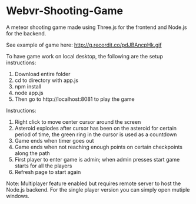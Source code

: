 # Webvr-Shooting-Game

A meteor shooting game made using Three.js for the frontend and Node.js for the backend. 

See example of game here:
http://g.recordit.co/pdJBAncpHk.gif

To have game work on local desktop, the following are the setup instructions:
1. Download entire folder
2. cd to directory with app.js
3. npm install
4. node app.js
5. Then go to http://localhost:8081 to play the game


Instructions:
1. Right click to move center cursor around the screen
2. Asteroid explodes after cursor has been on the asteroid for certain period of time, the green ring in the cursor is used as a countdown
3. Game ends when timer goes out
4. Game ends when not reaching enough points on certain checkpoints along the path
5. First player to enter game is admin; when admin presses start game starts for all the players
6. Refresh page to start again

Note: Multiplayer feature enabled but requires remote server to host the Node.js backend. For the single player version you can simply open mutiple windows.


